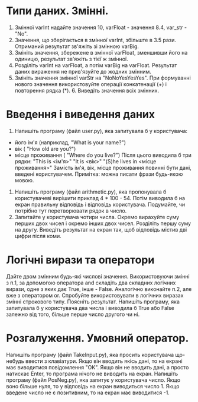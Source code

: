 # Типи даних. Змінні. 
1. Змінної varInt надайте значення 10, varFloat - значення 8.4, var_str - "No". 
2. Значення, що зберігається в змінної varInt, збільште в 3.5 рази. Отриманий результат зв'яжіть зі змінною varBig. 
3. Змініть значення, збережене в змінної varFloat, зменшивши його на одиницю, результат зв'яжіть з тієї ж змінної. 
4. Розділіть varInt на varFloat, а потім varBig на varFloat. Результат даних вираження не прив'язуйте до жодних змінним. 
5. Змініть значення змінної varStr на "NoNoYesYesYes". При формуванні нового значення використовуйте операції конкатенації (+) і повторення рядка (*). 6. Виведіть значення всіх змінних. 



# Введення і виведення даних 
1. Напишіть програму (файл user.py), яка запитувала б у користувача: 
- його ім'я (наприклад, "What is your name?") 
- вік ( "How old are you?") 
- місце проживання ( "Where do you live?") 
Після цього виводила б три рядки: 
"This is <ім'я>" 
"It is <вік>" 
"(S)he lives in <місце проживання>" 
Замість ім'я, вік, місце проживання повинні бути дані, введені користувачем. Примітка: можна писати фрази будь-якою мовою. 
1. Напишіть програму (файл arithmetic.py), яка пропонувала б користувачеві вирішити приклад 4 * 100 - 54. Потім виводила б на екран правильну відповідь і відповідь користувача. Подумайте, чи потрібно тут перетворювати рядок в число. 
2. Запитайте у користувача чотири числа. Окремо вирахуйте суму перших двох чисел і окремо інших двох чисел. Розділіть першу суму на другу. Виведіть результат на екран так, щоб відповідь містив дві цифри після коми. 





# Логічні вирази та оператори 
Дайте двом змінним будь-які числові значення.
Використовуючи змінні з п.1, за допомогою оператора and складіть два складних логічних вирази, одне з яких дає True, інше - False. 
Аналогічно виконайте п.2, але вже з оператором or. 
Спробуйте використовувати в логічних виразах змінні строкового типу. Поясніть результат. 
Напишіть програму, яка запитувала б у користувача два числа і виводила б True або False залежно від того, більше перше число другого чи ні. 



# Розгалуження. Умовний оператор. 
Напишіть програму (файл TakeInput.py), яка просить користувача що-небудь ввести з клавіатури. Якщо він вводить якісь дані, то на екрані має виводитися повідомлення "ОК". Якщо він не вводить дані, а просто натискає Enter, то програма нічого не виводить на екран. 
Напишіть програму (файл PosNeg.py), яка запитує у користувача число. Якщо воно більше нуля, то у відповідь на екран виводиться число 1. Якщо введене число не є позитивним, то на екран має виводитися -1.